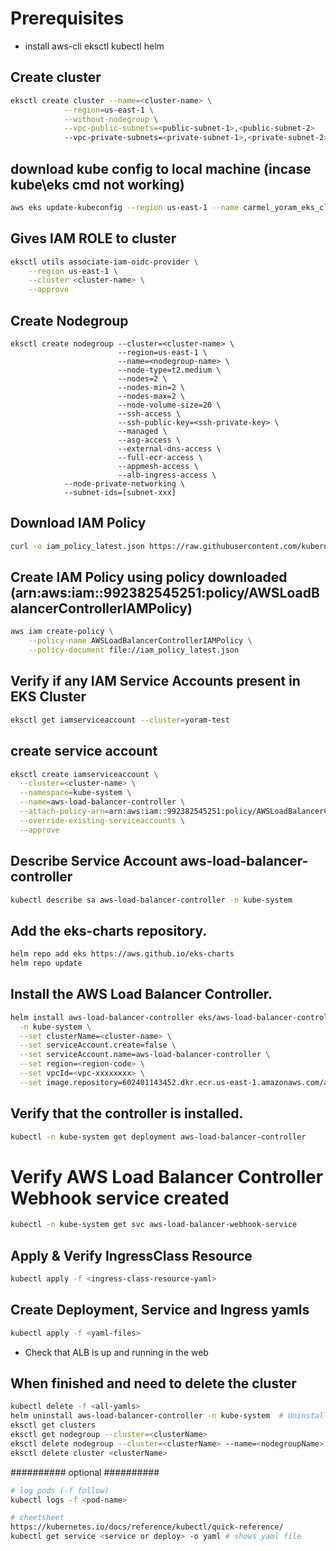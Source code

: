 # Prerequisites
- install aws-cli eksctl kubectl helm

## Create cluster
```bash
eksctl create cluster --name=<cluster-name> \
			--region=us-east-1 \
			--without-nodegroup \
			--vpc-public-subnets=<public-subnet-1>,<public-subnet-2>
			--vpc-private-subnets=<private-subnet-1>,<private-subnet-2>
```

## download kube config to local machine (incase kube\eks cmd not working)
```bash
aws eks update-kubeconfig --region us-east-1 --name carmel_yoram_eks_cluster
```

## Gives IAM ROLE to cluster
```bash
eksctl utils associate-iam-oidc-provider \
    --region us-east-1 \
    --cluster <cluster-name> \
    --approve
```

## Create Nodegroup
```
eksctl create nodegroup --cluster=<cluster-name> \
                       	--region=us-east-1 \
                       	--name=<nodegroup-name> \
                       	--node-type=t2.medium \
                       	--nodes=2 \
                       	--nodes-min=2 \
                       	--nodes-max=2 \
                       	--node-volume-size=20 \
                       	--ssh-access \
                       	--ssh-public-key=<ssh-private-key> \
                       	--managed \
                       	--asg-access \
                       	--external-dns-access \
                       	--full-ecr-access \
                       	--appmesh-access \
                       	--alb-ingress-access \
 			--node-private-networking \
  			--subnet-ids=[subnet-xxx]
```

## Download IAM Policy
```bash
curl -o iam_policy_latest.json https://raw.githubusercontent.com/kubernetes-sigs/aws-load-balancer-controller/main/docs/install/iam_policy.json
```

## Create IAM Policy using policy downloaded (arn:aws:iam::992382545251:policy/AWSLoadBalancerControllerIAMPolicy)
```bash
aws iam create-policy \
    --policy-name AWSLoadBalancerControllerIAMPolicy \
    --policy-document file://iam_policy_latest.json
```

## Verify if any IAM Service Accounts present in EKS Cluster
```bash
eksctl get iamserviceaccount --cluster=yoram-test
```
## create service account
```bash
eksctl create iamserviceaccount \
  --cluster=<cluster-name> \
  --namespace=kube-system \
  --name=aws-load-balancer-controller \
  --attach-policy-arn=arn:aws:iam::992382545251:policy/AWSLoadBalancerControllerIAMPolicy \
  --override-existing-serviceaccounts \
  --approve
```
## Describe Service Account aws-load-balancer-controller
```bash
kubectl describe sa aws-load-balancer-controller -n kube-system
```

## Add the eks-charts repository.
```bash
helm repo add eks https://aws.github.io/eks-charts
helm repo update
```

## Install the AWS Load Balancer Controller.
```bash
helm install aws-load-balancer-controller eks/aws-load-balancer-controller \
  -n kube-system \
  --set clusterName=<cluster-name> \
  --set serviceAccount.create=false \
  --set serviceAccount.name=aws-load-balancer-controller \
  --set region=<region-code> \
  --set vpcId=<vpc-xxxxxxxx> \
  --set image.repository=602401143452.dkr.ecr.us-east-1.amazonaws.com/amazon/aws-load-balancer-controller # do not change this line 
```
	
## Verify that the controller is installed.
```bash
kubectl -n kube-system get deployment aws-load-balancer-controller
```

# Verify AWS Load Balancer Controller Webhook service created 
```bash
kubectl -n kube-system get svc aws-load-balancer-webhook-service
```

## Apply & Verify IngressClass Resource
```bash
kubectl apply -f <ingress-class-resource-yaml>
```

## Create Deployment, Service and Ingress yamls
```bash
kubectl apply -f <yaml-files>
```

- Check that ALB is up and running in the web

## When finished and need to delete the cluster
```bash
kubectl delete -f <all-yamls>
helm uninstall aws-load-balancer-controller -n kube-system  # Uninstall AWS Load Balancer Controller
eksctl get clusters
eksctl get nodegroup --cluster=<clusterName>
eksctl delete nodegroup --cluster=<clusterName> --name=<nodegroupName>
eksctl delete cluster <clusterName>
```

########## optional ##########
```bash
# log pods (-f follow)
kubectl logs -f <pod-name>

# cheetsheet
https://kubernetes.io/docs/reference/kubectl/quick-reference/
kubectl get service <service or deploy> -o yaml # shows yaml file
```

